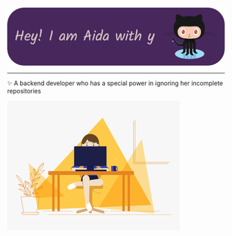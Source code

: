 <!-- Heading -->
![Header](./github-header-image.png)


 <!-- About section -->

---
✨ A backend developer who has a special power in ignoring her incomplete repositories



<!-- About section: END -->


<!-- Conecct section -->

 <!-- Conecct section: END -->
 
  <!-- GitHub section -->
  <!-- Two images side by side -->
<div>
  
  <img src="./code.gif" alt="Code GIF" width="400" height="300" />
 
</div>






<!-- THE END -->

